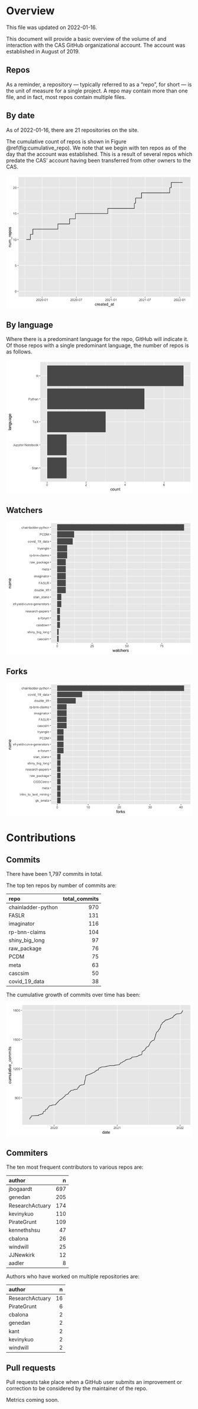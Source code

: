 # Overview

This file was updated on 2022-01-16.

This document will provide a basic overview of the volume of and
interaction with the CAS GitHub organizational account. The account was
established in August of 2019.

## Repos

As a reminder, a repository — typically referred to as a “repo”, for
short — is the unit of measure for a single project. A repo may contain
more than one file, and in fact, most repos contain multiple files.

## By date

As of 2022-01-16, there are 21 repositories on the site.

The cumulative count of repos is shown in Figure
@ref(fig:cumulative\_repo). We note that we begin with ten repos as of
the day that the account was established. This is a result of several
repos which predate the CAS’ account having been transferred from other
owners to the CAS.

![](core_metrics_files/figure-markdown_strict/cumulative_repo-1.png)

## By language

Where there is a predominant language for the repo, GitHub will indicate
it. Of those repos with a single predominant language, the number of
repos is as follows.

![](core_metrics_files/figure-markdown_strict/unnamed-chunk-5-1.png)

## Watchers

![](core_metrics_files/figure-markdown_strict/unnamed-chunk-6-1.png)

<!--
## Stars


-->

## Forks

![](core_metrics_files/figure-markdown_strict/unnamed-chunk-8-1.png)

<!-- Maybe add some stuff about words in the description or some shit. -->

# Contributions

## Commits

There have been 1,797 commits in total.

The top ten repos by number of commits are:

<table>
<thead>
<tr class="header">
<th style="text-align: left;">repo</th>
<th style="text-align: right;">total_commits</th>
</tr>
</thead>
<tbody>
<tr class="odd">
<td style="text-align: left;">chainladder-python</td>
<td style="text-align: right;">970</td>
</tr>
<tr class="even">
<td style="text-align: left;">FASLR</td>
<td style="text-align: right;">131</td>
</tr>
<tr class="odd">
<td style="text-align: left;">imaginator</td>
<td style="text-align: right;">116</td>
</tr>
<tr class="even">
<td style="text-align: left;">rp-bnn-claims</td>
<td style="text-align: right;">104</td>
</tr>
<tr class="odd">
<td style="text-align: left;">shiny_big_long</td>
<td style="text-align: right;">97</td>
</tr>
<tr class="even">
<td style="text-align: left;">raw_package</td>
<td style="text-align: right;">76</td>
</tr>
<tr class="odd">
<td style="text-align: left;">PCDM</td>
<td style="text-align: right;">75</td>
</tr>
<tr class="even">
<td style="text-align: left;">meta</td>
<td style="text-align: right;">63</td>
</tr>
<tr class="odd">
<td style="text-align: left;">cascsim</td>
<td style="text-align: right;">50</td>
</tr>
<tr class="even">
<td style="text-align: left;">covid_19_data</td>
<td style="text-align: right;">38</td>
</tr>
</tbody>
</table>

The cumulative growth of commits over time has been:

![](core_metrics_files/figure-markdown_strict/unnamed-chunk-12-1.png)

<!-- Show commits over time for each repo separately. 

![](core_metrics_files/figure-markdown_strict/unnamed-chunk-13-1.png)

![](core_metrics_files/figure-markdown_strict/unnamed-chunk-14-1.png)


![](core_metrics_files/figure-markdown_strict/unnamed-chunk-15-1.png)

```
## <ggproto object: Class FacetWrap, Facet, gg>
##     compute_layout: function
##     draw_back: function
##     draw_front: function
##     draw_labels: function
##     draw_panels: function
##     finish_data: function
##     init_scales: function
##     map_data: function
##     params: list
##     setup_data: function
##     setup_params: function
##     shrink: TRUE
##     train_scales: function
##     vars: function
##     super:  <ggproto object: Class FacetWrap, Facet, gg>
```


-->

## Commiters

The ten most frequent contributors to various repos are:

<table>
<thead>
<tr class="header">
<th style="text-align: left;">author</th>
<th style="text-align: right;">n</th>
</tr>
</thead>
<tbody>
<tr class="odd">
<td style="text-align: left;">jbogaardt</td>
<td style="text-align: right;">697</td>
</tr>
<tr class="even">
<td style="text-align: left;">genedan</td>
<td style="text-align: right;">205</td>
</tr>
<tr class="odd">
<td style="text-align: left;">ResearchActuary</td>
<td style="text-align: right;">174</td>
</tr>
<tr class="even">
<td style="text-align: left;">kevinykuo</td>
<td style="text-align: right;">110</td>
</tr>
<tr class="odd">
<td style="text-align: left;">PirateGrunt</td>
<td style="text-align: right;">109</td>
</tr>
<tr class="even">
<td style="text-align: left;">kennethshsu</td>
<td style="text-align: right;">47</td>
</tr>
<tr class="odd">
<td style="text-align: left;">cbalona</td>
<td style="text-align: right;">26</td>
</tr>
<tr class="even">
<td style="text-align: left;">windwill</td>
<td style="text-align: right;">25</td>
</tr>
<tr class="odd">
<td style="text-align: left;">JJNewkirk</td>
<td style="text-align: right;">12</td>
</tr>
<tr class="even">
<td style="text-align: left;">aadler</td>
<td style="text-align: right;">8</td>
</tr>
</tbody>
</table>

Authors who have worked on multiple repositories are:

<table>
<thead>
<tr class="header">
<th style="text-align: left;">author</th>
<th style="text-align: right;">n</th>
</tr>
</thead>
<tbody>
<tr class="odd">
<td style="text-align: left;">ResearchActuary</td>
<td style="text-align: right;">16</td>
</tr>
<tr class="even">
<td style="text-align: left;">PirateGrunt</td>
<td style="text-align: right;">6</td>
</tr>
<tr class="odd">
<td style="text-align: left;">cbalona</td>
<td style="text-align: right;">2</td>
</tr>
<tr class="even">
<td style="text-align: left;">genedan</td>
<td style="text-align: right;">2</td>
</tr>
<tr class="odd">
<td style="text-align: left;">kant</td>
<td style="text-align: right;">2</td>
</tr>
<tr class="even">
<td style="text-align: left;">kevinykuo</td>
<td style="text-align: right;">2</td>
</tr>
<tr class="odd">
<td style="text-align: left;">windwill</td>
<td style="text-align: right;">2</td>
</tr>
</tbody>
</table>

## Pull requests

Pull requests take place when a GitHub user submits an improvement or
correction to be considered by the maintainer of the repo.

Metrics coming soon.
